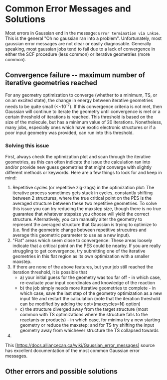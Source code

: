 # Common Error Messages and Solutions
Most errors in Gaussian end in the message: ```Error termination via Lnk1e```. This is the general "Oh no gaussian ran into a problem". Unfortunately, most gaussian error messages are not clear or easily diagnosable. Generally speaking, most gaussian jobs tend to fail due to a lack of convergence in either the SCF procedure (less common) or iterative geometries (more common). 

## Convergence failure -- maximum number of iterative geometries reached
For any geometry optimization to converge (whether to a minimum, TS, or on an excited state), the change in energy between iterative geometries needs to be quite small (<~10<sup>-7</sup>). If this convergence criteria is not met, then Gaussian will continue to iterate the geometry until convergence is met or a certain threshold of iterations is reached. This threshold is based on the size of the molecule, but has a minimum value of 20 iterations. Nonetheless, many jobs, especially ones which have exotic electronic structures or if a poor input geometry was provided, can run into this threshold. 

### Solving this issue
First, always check the optimization plot and scan through the iterative geometries, as this can often indicate the issue the calculation ran into and/or provide new guess geometries that might converge with slightly different methods or keywords. Here are a few things to look for and keep in mind:
1. Repetitive cycles (or repetitive zig-zags) in the optimization plot: The iterative process sometimes gets stuck in cycles, constantly shifting between 2 structures, where the true critical point on the PES is the averaged structure between these two repetitive geometries. To solve this issue you can try reducing the maxstep size, though there is no true guarantee that whatever stepsize you choose will yield the correct structure. Alternatively, you can manually alter the geometry to represent the averaged structure that Gaussian is trying to optimize to (i.e. find the geometric change between repetitive strucutres and average this geometric parameter to use as a new input).
2. "Flat" areas which seem close to convergence: These areas loosely indicate that a critical point on the PES could be nearby. If you are really struggling to get convergence, try submitting one of the iterative geometries in this flat region as its own optimization with a smaller maxstep.
3. If there are none of the above features, but your job still reached the iteration threshold, it is possible that
    * a) your initial guess for the geometry was too far off - in which case, re-evaluate your input coordinates and knowledge of the reaction
    * b) the job simply needs more iterative geometries to complete - in which case, save the last step of the geometry optimization as a new input file and restart the calculation (note that the iteration threshold can be modified by adding the opt=(maxcycles=N) option)
    * c) the structure diverged away from the target structure (most common with TS optimizations where the structure falls to the reactants or products) - in which case, for minima try a new starting geometry or reduce the maxstep; and for TS try shifting the input geometry away from whichever structure the TS collapsed towards
4. 


This [https://docs.alliancecan.ca/wiki/Gaussian_error_messages] source has excellent documentation of the most common Gaussian error messages.

## Other errors and possible solutions

